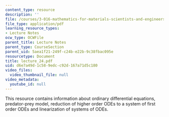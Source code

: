 ```yaml
---
content_type: resource
description: ''
file: /courses/3-016-mathematics-for-materials-scientists-and-engineers-fall-2005/d6e7a49d1c589edcc92d167a71d5c180_lecture_24.pdf
file_type: application/pdf
learning_resource_types:
- Lecture Notes
ocw_type: OCWFile
parent_title: Lecture Notes
parent_type: CourseSection
parent_uid: 5aea1f21-249f-c24b-e22b-9c38fbac095e
resourcetype: Document
title: lecture_24.pdf
uid: d6e7a49d-1c58-9edc-c92d-167a71d5c180
video_files:
  video_thumbnail_file: null
video_metadata:
  youtube_id: null
---
```

This resource contains information about ordinary differential equations, predator-prey model, reduction of higher order ODEs to a system of first order ODEs and linearization of systems of ODEs.